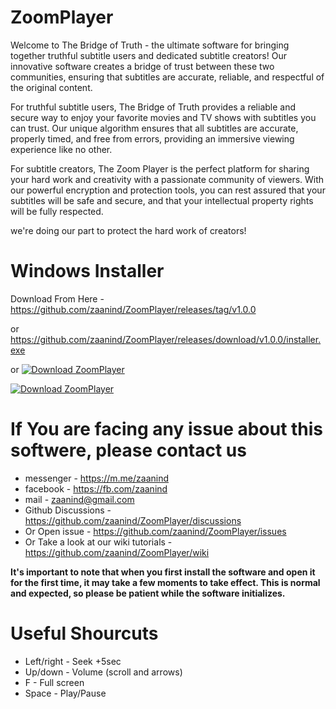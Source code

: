 # ZoomPlayer


Welcome to The Bridge of Truth - the ultimate software for bringing together truthful subtitle users and dedicated subtitle creators! Our innovative software creates a bridge of trust between these two communities, ensuring that subtitles are accurate, reliable, and respectful of the original content.


For truthful subtitle users, The Bridge of Truth provides a reliable and secure way to enjoy your favorite movies and TV shows with subtitles you can trust. Our unique algorithm ensures that all subtitles are accurate, properly timed, and free from errors, providing an immersive viewing experience like no other.


For subtitle creators, The Zoom Player is the perfect platform for sharing your hard work and creativity with a passionate community of viewers. With our powerful encryption and protection tools, you can rest assured that your subtitles will be safe and secure, and that your intellectual property rights will be fully respected.



we're doing our part to protect the hard work of creators!


# Windows Installer 


Download From Here - https://github.com/zaanind/ZoomPlayer/releases/tag/v1.0.0

or
https://github.com/zaanind/ZoomPlayer/releases/download/v1.0.0/installer.exe


or
 [![Download ZoomPlayer](https://a.fsdn.com/con/app/sf-download-button)](https://sourceforge.net/projects/zoomplayer/files/latest/download)
 

[![Download ZoomPlayer](https://img.shields.io/sourceforge/dt/zoomplayer.svg)](https://sourceforge.net/projects/zoomplayer/files/latest/download)


 # If You are facing any issue about this softwere, please contact us 
  * messenger - https://m.me/zaanind
  * facebook - https://fb.com/zaanind
  * mail - zaanind@gmail.com
  * Github Discussions - https://github.com/zaanind/ZoomPlayer/discussions
  * Or Open issue - https://github.com/zaanind/ZoomPlayer/issues
  * Or Take a look at our wiki tutorials - https://github.com/zaanind/ZoomPlayer/wiki




**It's important to note that when you first install the software and open it for the first time, it may take a few moments to take effect. This is normal and expected, so please be patient while the software initializes.**

# Useful Shourcuts
 * Left/right - Seek +5sec
 * Up/down - Volume (scroll and arrows)
 * F - Full screen
 * Space - Play/Pause


